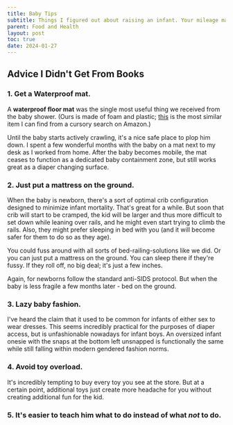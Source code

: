 ```yaml
---
title: Baby Tips
subtitle: Things I figured out about raising an infant. Your mileage may vary.
parent: Food and Health
layout: post
toc: true
date: 2024-01-27
---
```


## Advice I Didn't Get From Books

### 1. Get a Waterproof mat.

A **waterproof floor mat** was the single most useful thing we received from the baby shower.  (Ours is made of foam and plastic; [this](https://www.amazon.com/Nuby-Reversible-Foldable-Lightweight-Storage/dp/B0BHXCTT7G) is the most similar item I can find from a cursory search on Amazon.) 

Until the baby starts actively crawling, it's a nice safe place to plop him down. I spent a few wonderful months with the baby on a mat next to my desk as I worked from home. After the baby becomes mobile, the mat ceases to function as a dedicated baby containment zone, but still works great as a diaper changing surface.


### 2. Just put a mattress on the ground. 

When the baby is newborn, there's a sort of optimal crib configuration designed to minimize infant mortality. That's great for a while. But soon that crib will start to be cramped, the kid will be larger and thus more difficult to set down while leaning over rails, and he might even start trying to climb the rails. Also, they might prefer sleeping in bed with you (and it will become safer for them to do so as they age). 

You could fuss around with all sorts of bed-railing-solutions like we did. Or you can just put a mattress on the ground. You can sleep there if they're fussy. If they roll off, no big deal; it's just a few inches. 

Again, for newborns follow the standard anti-SIDS protocol. But when the baby is less fragile a few months later - bed on the ground.

### 3. Lazy baby fashion.

I've heard the claim that it used to be common for infants of either sex to wear dresses. This seems incredibly practical for the purposes of diaper access, but is unfashionable nowadays for infant boys. An oversized infant onesie with the snaps at the bottom left unsnapped is functionally the same while still falling within modern gendered fashion norms.

### 4. Avoid toy overload.

It's incredibly tempting to buy every toy you see at the store. But at a certain point, additional toys just create more headache for you without creating additional fun for the kid.

<!--
https://www.amazon.com/Humble-Crew-Supersized-Storage-Organizer/dp/B07CF7HWPL/

This is advice we're not currently following. 
-->

### 5. It's easier to teach him what to do instead of what *not* to do.